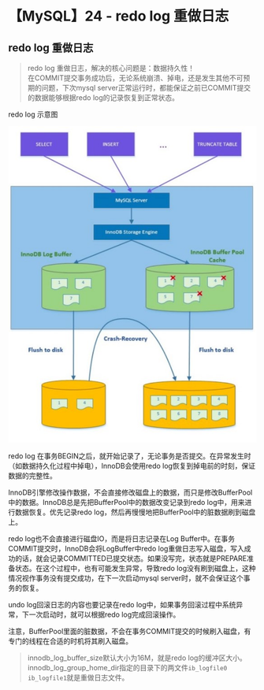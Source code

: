 # 【MySQL】24 - redo log 重做日志



## redo log 重做日志

> redo log 重做日志，解决的核心问题是：数据持久性！  
> 在COMMIT提交事务成功后，无论系统崩溃、掉电，还是发生其他不可预期的问题，下次mysql server正常运行时，都能保证之前已COMMIT提交的数据能够根据redo log的记录恢复到正常状态。


redo log 示意图

![](/post_images/posts/Database/MySQL/redolog.jpg "redo log")


redo log 在事务BEGIN之后，就开始记录了，无论事务是否提交。在异常发生时（如数据持久化过程中掉电），InnoDB会使用redo log恢复到掉电前的时刻，保证数据的完整性。

InnoDB引擎修改操作数据，不会直接修改磁盘上的数据，而只是修改BufferPool中的数据。InnoDB总是先把BufferPool中的数据改变记录到redo log中，用来进行数据恢复。优先记录redo log，然后再慢慢地把BufferPool中的脏数据刷到磁盘上。

redo log也不会直接进行磁盘IO，而是将日志记录在Log Buffer中。在事务COMMIT提交时，InnoDB会将LogBuffer中redo log重做日志写入磁盘，写入成功的话，就会记录COMMITTED已提交状态。如果没写完，状态就是PREPARE准备状态。在这个过程中，也有可能发生异常，导致redo log没有刷到磁盘上，这种情况视作事务没有提交成功，在下一次启动mysql server时，就不会保证这个事务的恢复。

undo log回滚日志的内容也要记录在redo log中，如果事务回滚过程中系统异常，下一次启动时，就可以根据redo log完成回滚操作。

注意，BufferPool里面的脏数据，不会在事务COMMIT提交的时候刷入磁盘，有专门的线程在合适的时机将其刷入磁盘。

> innodb_log_buffer_size默认大小为16M，就是redo log的缓冲区大小。  
> innodb_log_group_home_dir指定的目录下的两文件`ib_logfile0  ib_logfile1`就是重做日志文件。
